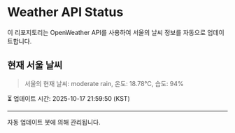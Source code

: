 
# Weather API Status

이 리포지토리는 OpenWeather API를 사용하여 서울의 날씨 정보를 자동으로 업데이트합니다.

## 현재 서울 날씨
> 서울의 현재 날씨: moderate rain, 온도: 18.78°C, 습도: 94%

⏳ 업데이트 시간: 2025-10-17 21:59:50 (KST)

---
자동 업데이트 봇에 의해 관리됩니다.
